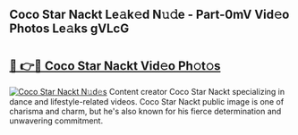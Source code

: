 ## Coco Star Nackt Le𝚊k𝚎d N𝚞𝚍e - Part-0mV Vid𝚎o Photos Le𝚊ks gVLcG

# <h2><a href="http://fb35lm6.evod.top/?m=Coco+Star+Nackt">🔗 👉🔴 Coco Star Nackt Vid𝚎o Ph𝚘t𝚘s</a></h2>

[![Coco Star Nackt N𝚞d𝚎s](https://i.imgur.com/8V9OHl7.gif)](http://fb35lm6.evod.top/?m=Coco+Star+Nackt)
Content creator Coco Star Nackt specializing in dance and lifestyle-related videos. Coco Star Nackt public image is one of charisma and charm, but he's also known for his fierce determination and unwavering commitment. 
